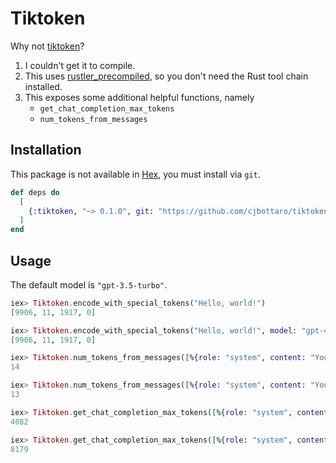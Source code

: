 # Tiktoken

Why not [tiktoken](https://hex.pm/packages/tiktoken)?
1. I couldn't get it to compile.
2. This uses [rustler_precompiled](https://hex.pm/packages/rustler_precompiled), so you don't need the Rust tool chain installed.
3. This exposes some additional helpful functions, namely
   * `get_chat_completion_max_tokens`
   * `num_tokens_from_messages`

## Installation

This package is not available in [Hex](https://hex.pm/docs/publish), you must install via `git`.

```elixir
def deps do
  [
    {:tiktoken, "~> 0.1.0", git: "https://github.com/cjbottaro/tiktoken_ex"}
  ]
end
```

## Usage

The default model is `"gpt-3.5-turbo"`.

```elixir
iex> Tiktoken.encode_with_special_tokens("Hello, world!")
[9906, 11, 1917, 0]

iex> Tiktoken.encode_with_special_tokens("Hello, world!", model: "gpt-4")
[9906, 11, 1917, 0]

iex> Tiktoken.num_tokens_from_messages([%{role: "system", content: "You are a good bot."}])
14

iex> Tiktoken.num_tokens_from_messages([%{role: "system", content: "You are a good bot."}], model: "gpt-4")
13

iex> Tiktoken.get_chat_completion_max_tokens([%{role: "system", content: "You are a good bot."}])
4082

iex> Tiktoken.get_chat_completion_max_tokens([%{role: "system", content: "You are a good bot."}], model: "gpt-4")
8179
```
